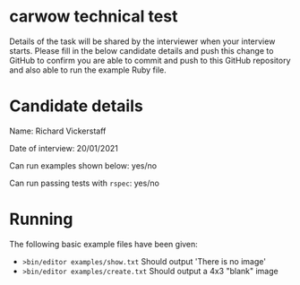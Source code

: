 # carwow technical test

Details of the task will be shared by the interviewer when your interview starts. Please fill in the below candidate details and push this change to GitHub to confirm you are able to commit and push to this GitHub repository and also able to run the example Ruby file.

# Candidate details
Name: Richard Vickerstaff

Date of interview: 20/01/2021

Can run examples shown below: yes/no

Can run passing tests with `rspec`: yes/no

# Running

The following basic example files have been given:

* `>bin/editor examples/show.txt` Should output 'There is no image'
* `>bin/editor examples/create.txt` Should output a 4x3 "blank" image
